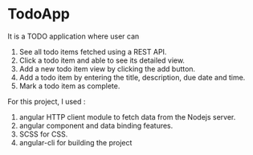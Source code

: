 # TodoApp

It is a TODO application where user can 
1. See all todo items fetched using a REST API.
2. Click a todo item and able to see its detailed view.
3. Add a new todo item view by clicking the add button.
4. Add a todo item by entering the title, description, due date and time.
5. Mark a todo item as complete.

For this project, I used :  
1. angular HTTP client module to fetch data from the Nodejs server.
2. angular component and data binding features.
3. SCSS for CSS.
4. angular-cli for building the project
